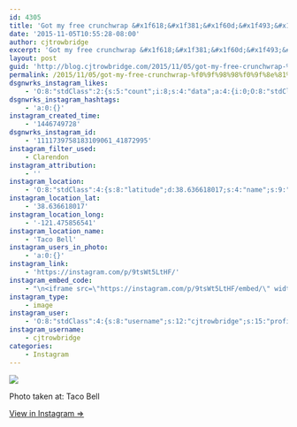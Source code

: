 ```yaml
---
id: 4305
title: 'Got my free crunchwrap &#x1f618;&#x1f381;&#x1f60d;&#x1f493;&#x1f495;&#x1f497;'
date: '2015-11-05T10:55:28-08:00'
author: cjtrowbridge
excerpt: 'Got my free crunchwrap &#x1f618;&#x1f381;&#x1f60d;&#x1f493;&#x1f495;&#x1f497;'
layout: post
guid: 'http://blog.cjtrowbridge.com/2015/11/05/got-my-free-crunchwrap-%f0%9f%98%98%f0%9f%8e%81%f0%9f%98%8d%f0%9f%92%93%f0%9f%92%95%f0%9f%92%97/'
permalink: /2015/11/05/got-my-free-crunchwrap-%f0%9f%98%98%f0%9f%8e%81%f0%9f%98%8d%f0%9f%92%93%f0%9f%92%95%f0%9f%92%97/
dsgnwrks_instagram_likes:
    - 'O:8:"stdClass":2:{s:5:"count";i:8;s:4:"data";a:4:{i:0;O:8:"stdClass":4:{s:8:"username";s:8:"tajster6";s:15:"profile_picture";s:107:"https://igcdn-photos-h-a.akamaihd.net/hphotos-ak-xfp1/t51.2885-19/10953743_766019766801055_1233278442_a.jpg";s:2:"id";s:9:"194654656";s:9:"full_name";s:11:"The Tajster";}i:1;O:8:"stdClass":4:{s:8:"username";s:8:"dizzleme";s:15:"profile_picture";s:101:"https://scontent.cdninstagram.com/hphotos-xfp1/t51.2885-19/11875407_1660790977469484_1678774630_a.jpg";s:2:"id";s:8:"12340414";s:9:"full_name";s:4:"Tony";}i:2;O:8:"stdClass":4:{s:8:"username";s:19:"christopher___garay";s:15:"profile_picture";s:100:"https://scontent.cdninstagram.com/hphotos-xpf1/t51.2885-19/11078876_1569972113267538_546654529_a.jpg";s:2:"id";s:8:"48711966";s:9:"full_name";s:17:"Christopher Garay";}i:3;O:8:"stdClass":4:{s:8:"username";s:5:"jepoy";s:15:"profile_picture";s:117:"https://igcdn-photos-b-a.akamaihd.net/hphotos-ak-xta1/t51.2885-19/s150x150/11349127_1702239669996897_1941186308_a.jpg";s:2:"id";s:6:"597959";s:9:"full_name";s:12:"Jeff Hammond";}}}'
dsgnwrks_instagram_hashtags:
    - 'a:0:{}'
instagram_created_time:
    - '1446749728'
dsgnwrks_instagram_id:
    - '1111739758183109061_41872995'
instagram_filter_used:
    - Clarendon
instagram_attribution:
    - ''
instagram_location:
    - 'O:8:"stdClass":4:{s:8:"latitude";d:38.636618017;s:4:"name";s:9:"Taco Bell";s:9:"longitude";d:-121.475856541;s:2:"id";i:248706626;}'
instagram_location_lat:
    - '38.636618017'
instagram_location_long:
    - '-121.475856541'
instagram_location_name:
    - 'Taco Bell'
instagram_users_in_photo:
    - 'a:0:{}'
instagram_link:
    - 'https://instagram.com/p/9tsWt5LtHF/'
instagram_embed_code:
    - "\n<iframe src=\"https://instagram.com/p/9tsWt5LtHF/embed/\" width=\"612\" height=\"710\" frameborder=\"0\" scrolling=\"no\" allowtransparency=\"true\" class=\"insta-image-embed\"></iframe>\n"
instagram_type:
    - image
instagram_user:
    - 'O:8:"stdClass":4:{s:8:"username";s:12:"cjtrowbridge";s:15:"profile_picture";s:109:"https://scontent.cdninstagram.com/hphotos-xat1/t51.2885-19/s150x150/12081186_1759494767611229_280555941_a.jpg";s:2:"id";s:8:"41872995";s:9:"full_name";s:13:"CJ Trowbridge";}'
instagram_username:
    - cjtrowbridge
categories:
    - Instagram
---
```


[![](https://scontent.cdninstagram.com/hphotos-xat1/t51.2885-15/s640x640/sh0.08/e35/12144071_137022589989835_951718628_n.jpg)](https://instagram.com/p/9tsWt5LtHF/)

Photo taken at: Taco Bell

[View in Instagram ⇒](https://instagram.com/p/9tsWt5LtHF/)